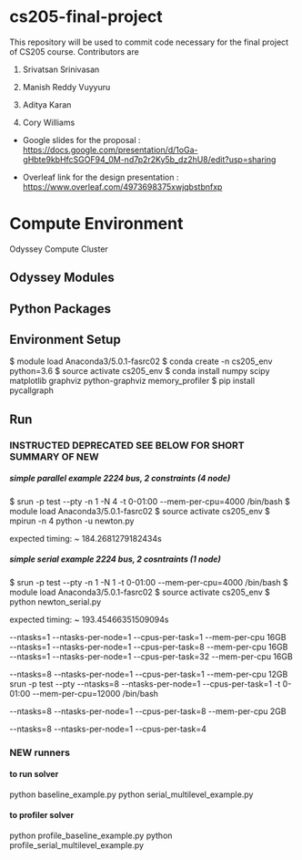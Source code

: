 # cs205-final-project
This repository will be used to commit code necessary for the final project of CS205 course. Contributors are

1. Srivatsan Srinivasan

2. Manish Reddy Vuyyuru 

3. Aditya Karan 

4. Cory Williams

* Google slides for the proposal : https://docs.google.com/presentation/d/1oGa-gHbte9kbHfcSGOF94_0M-nd7p2r2Ky5b_dz2hU8/edit?usp=sharing

* Overleaf link for the design presentation : https://www.overleaf.com/4973698375xwjqbstbnfxp


# Compute Environment

Odyssey Compute Cluster

## Odyssey Modules

## Python Packages

## Environment Setup

$ module load Anaconda3/5.0.1-fasrc02
$ conda create -n cs205_env python=3.6
$ source activate cs205_env
$ conda install numpy scipy matplotlib graphviz python-graphviz memory_profiler
$ pip install pycallgraph

## Run

### INSTRUCTED DEPRECATED SEE BELOW FOR SHORT SUMMARY OF NEW

##### simple parallel example 2224 bus, 2 constraints (4 node)
$ srun -p test --pty -n 1 -N 4 -t 0-01:00 --mem-per-cpu=4000 /bin/bash
$ module load Anaconda3/5.0.1-fasrc02
$ source activate cs205_env
$ mpirun -n 4 python -u newton.py

expected timing: ~ 184.2681279182434s

##### simple serial example 2224 bus, 2 cosntraints (1 node)
$ srun -p test --pty -n 1 -N 1 -t 0-01:00 --mem-per-cpu=4000 /bin/bash
$ module load Anaconda3/5.0.1-fasrc02
$ source activate cs205_env
$ python newton_serial.py

expected timing: ~ 193.45466351509094s

--ntasks=1 --ntasks-per-node=1 --cpus-per-task=1 --mem-per-cpu 16GB   
--ntasks=1 --ntasks-per-node=1 --cpus-per-task=8 --mem-per-cpu 16GB   
--ntasks=1 --ntasks-per-node=1 --cpus-per-task=32 --mem-per-cpu 16GB 

--ntasks=8 --ntasks-per-node=1 --cpus-per-task=1 --mem-per-cpu 12GB  
srun -p test --pty --ntasks=8 --ntasks-per-node=1 --cpus-per-task=1 -t 0-01:00 --mem-per-cpu=12000 /bin/bash

--ntasks=8 --ntasks-per-node=1 --cpus-per-task=8 --mem-per-cpu 2GB


--ntasks=8 --ntasks-per-node=1 --cpus-per-task=4



### NEW runners

#### to run solver
python baseline_example.py
python serial_multilevel_example.py

#### to profiler solver
python profile_baseline_example.py
python profile_serial_multilevel_example.py